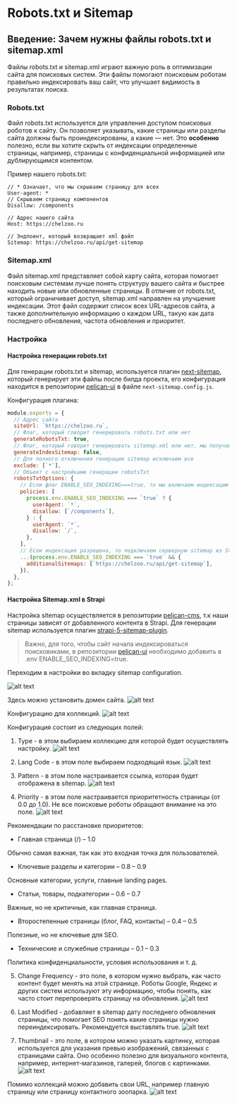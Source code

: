 # Robots.txt и Sitemap

## Введение: Зачем нужны файлы robots.txt и sitemap.xml

Файлы robots.txt и sitemap.xml играют важную роль в оптимизации сайта для поисковых систем. Эти файлы помогают поисковым роботам правильно индексировать ваш сайт, что улучшает видимость в результатах поиска.

### Robots.txt
Файл robots.txt используется для управления доступом поисковых роботов к сайту. Он позволяет указывать, какие страницы или разделы сайта должны быть проиндексированы, а какие — нет. Это **особенно** полезно, если вы хотите скрыть от индексации определенные страницы, например, страницы с конфиденциальной информацией или дублирующимся контентом.

Пример нашего robots.txt:

```
// * Означает, что мы скрываем страницу для всех 
User-agent: *
// Скрываем страницу компонентов
Disallow: /components

// Адрес нашего сайта
Host: https://chelzoo.ru

// Эндпоинт, который возвращает xml файл
Sitemap: https://chelzoo.ru/api/get-sitemap
```

### Sitemap.xml
Файл sitemap.xml представляет собой карту сайта, которая помогает поисковым системам лучше понять структуру вашего сайта и быстрее находить новые или обновленные страницы. В отличие от robots.txt, который ограничивает доступ, sitemap.xml направлен на улучшение индексации. Этот файл содержит список всех URL-адресов сайта, а также дополнительную информацию о каждом URL, такую как дата последнего обновления, частота обновления и приоритет.


### Настройка

#### Настройка генерации robots.txt
Для генерации robots.txt и sitemap, используется плагин [next-sitemap](https://www.npmjs.com/package/next-sitemap), который генерирует эти файлы после билда проекта, его конфигурация находится в репозитории [pelican-ui](https://github.com/TourmalineCore/pelican-ui) в файле `next-sitemap.config.js`.

Конфигурация плагина:
```js
module.exports = {
  // Адрес сайта
  siteUrl: `https://chelzoo.ru`, 
  // Флаг, который говорит генерировать robots.txt или нет
  generateRobotsTxt: true, 
  // Флаг, который говорит генерировать sitemap.xml или нет, мы получаем sitemap из Strapi поэтому отключаем 
  generateIndexSitemap: false, 
  // Для полного отключения генерации sitemap исключаем все
  exclude: [`*`], 
  // Объект с настройками генерации robotsTxt
  robotsTxtOptions: {
    // Если флаг ENABLE_SEO_INDEXING===true, то мы включаем индексацию всех страниц, кроме страницы компонентов, т.к это служебная страница. Если флаг false, запрещаем индексировать сайт.
    policies: [
      process.env.ENABLE_SEO_INDEXING === `true` ? {
        userAgent: `*`,
        disallow: [`/components`],
      } : {
        userAgent: `*`,
        disallow: `/`,
      },
    ],
    // Если индексация разрешена, то подключаем серверную sitemap из Strapi
    ...(process.env.ENABLE_SEO_INDEXING === `true` && {
      additionalSitemaps: [`https://chelzoo.ru/api/get-sitemap`],
    }),
  },
};

```


#### Настройка Sitemap.xml в Strapi
Настройка sitemap осуществляется в репозитории [pelican-cms](https://github.com/TourmalineCore/pelican-cms), т.к наши страницы зависят от добавленного контента в Strapi. Для генерации sitemap используется плагин [strapi-5-sitemap-plugin](https://market.strapi.io/plugins/strapi-5-sitemap-plugin).

> Важно, для того, чтобы сайт начала индексироваться поисковиками, в репозитории [pelican-ui](https://github.com/TourmalineCore/pelican-ui) необходимо добавить в .env ENABLE_SEO_INDEXING=true.

Переходим в настройки во вкладку sitemap configuration.

![alt text](./images/image.png)

Здесь можно установить домен сайта.
![alt text](./images/image-1.png)

Конфигурацию для коллекций.
![alt text](./images/image-2.png)

Конфигурация состоит из следующих полей:

1. Type - в этом выбираем коллекцию для которой будет осуществлять настройку.
![alt text](./images/image-3.png)

2. Lang Code - в этом поле выбираем подходящий язык.
![alt text](./images/image-4.png)

3. Pattern - в этом поле настраивается ссылка, которая будет отображена в sitemap.
![alt text](./images/image-5.png)

4. Priority - в этом поле настраивается приоритетность страницы (от 0.0 до 1.0). Не все поисковые роботы обращают внимание на это поле.
![alt text](./images/image-6.png)

Рекомендации по расстановке приоритетов:
- Главная страница (/) – 1.0

Обычно самая важная, так как это входная точка для пользователей.

- Ключевые разделы и категории – 0.8 – 0.9

Основные категории, услуги, главные landing pages.

- Статьи, товары, подкатегории – 0.6 – 0.7

Важные, но не критичные, как главная страница.

- Второстепенные страницы (блог, FAQ, контакты) – 0.4 – 0.5

Полезные, но не ключевые для SEO.

- Технические и служебные страницы – 0.1 – 0.3

Политика конфиденциальности, условия использования и т. д.

5. Change Frequency - это поле, в котором нужно выбрать, как часто контент будет менять на этой странице. Роботы Google, Яндекс и других систем используют эту информацию, чтобы понять, как часто стоит перепроверять страницу на обновления.
![alt text](./images/image-9.png)

6. Last Modified - добавляет в sitemap дату последнего обновления страницы, что помогает SEO понять какие страницы нужно переиндексировать. Рекомендуется выставлять true.
![alt text](./images/image-7.png)

7. Thumbnail - это поле, в котором можно указать картинку, которая используется для указания превью изображений, связанных с страницами сайта. Оно особенно полезно для визуального контента, например, интернет-магазинов, галерей, блогов с картинками.
![alt text](./images/image-8.png)

Помимо коллекций можно добавить свои URL, например главную страницу или страницу контактного зоопарка.
![alt text](./images/image-10.png)